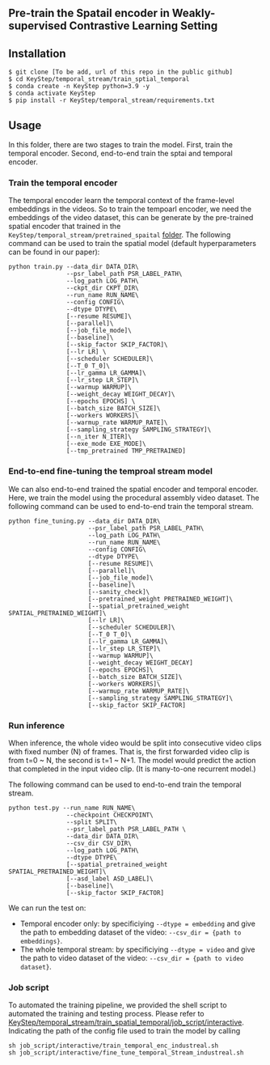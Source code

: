 ## Pre-train the Spatail encoder in Weakly-supervised Contrastive Learning Setting
## Installation 

```
$ git clone [To be add, url of this repo in the public github]
$ cd KeyStep/temporal_stream/train_sptial_temporal
$ conda create -n KeyStep python=3.9 -y
$ conda activate KeyStep
$ pip install -r KeyStep/temporal_stream/requirements.txt
```

## Usage
In this folder, there are two stages to train the model. First, train the temporal encoder. Second, end-to-end train the sptai and temporal encoder. 
### Train the temporal encoder
The temporal encoder learn the temporal context of the frame-level embeddings in the videos. So to train the tempoarl encoder, we need the embeddings of the video dataset, this can be generate by the pre-trained spatial encoder that trained in the `KeyStep/temporal_stream/pretrained_spaital` [folder](../pretrained_spatial). The following command can be used to train the spatial model (default hyperparameters can be found in our paper):
```
python train.py --data_dir DATA_DIR\
                --psr_label_path PSR_LABEL_PATH\
                --log_path LOG_PATH\
                --ckpt_dir CKPT_DIR\
                --run_name RUN_NAME\
                --config CONFIG\
                --dtype DTYPE\
                [--resume RESUME]\
                [--parallel]\
                [--job_file_mode]\
                [--baseline]\
                [--skip_factor SKIP_FACTOR]\
                [--lr LR] \
                [--scheduler SCHEDULER]\
                [--T_0 T_0]\
                [--lr_gamma LR_GAMMA]\
                [--lr_step LR_STEP]\
                [--warmup WARMUP]\
                [--weight_decay WEIGHT_DECAY]\
                [--epochs EPOCHS] \
                [--batch_size BATCH_SIZE]\
                [--workers WORKERS]\
                [--warmup_rate WARMUP_RATE]\
                [--sampling_strategy SAMPLING_STRATEGY]\
                [--n_iter N_ITER]\
                [--exe_mode EXE_MODE]\
                [--tmp_pretrained TMP_PRETRAINED]
```
### End-to-end fine-tuning the temproal stream model
We can also end-to-end trained the spatial encoder and temporal encoder. Here, we train the model using the procedural assembly video dataset. The following command can be used to end-to-end train the temporal stream.
```
python fine_tuning.py --data_dir DATA_DIR\
                      --psr_label_path PSR_LABEL_PATH\
                      --log_path LOG_PATH\
                      --run_name RUN_NAME\
                      --config CONFIG\
                      --dtype DTYPE\
                      [--resume RESUME]\
                      [--parallel]\
                      [--job_file_mode]\
                      [--baseline]\
                      [--sanity_check]\
                      [--pretrained_weight PRETRAINED_WEIGHT]\
                      [--spatial_pretrained_weight SPATIAL_PRETRAINED_WEIGHT]\
                      [--lr LR]\
                      [--scheduler SCHEDULER]\
                      [--T_0 T_0]\
                      [--lr_gamma LR_GAMMA]\
                      [--lr_step LR_STEP]\
                      [--warmup WARMUP]\
                      [--weight_decay WEIGHT_DECAY]
                      [--epochs EPOCHS]\
                      [--batch_size BATCH_SIZE]\
                      [--workers WORKERS]\
                      [--warmup_rate WARMUP_RATE]\
                      [--sampling_strategy SAMPLING_STRATEGY]\
                      [--skip_factor SKIP_FACTOR]
```
### Run inference 
When inference, the whole video would be split into consecutive video clips with fixed number (N) of frames. That is, the first forwarded video clip is from t=0 ~ N, the second is t=1 ~ N+1. The model would predict the action that completed in the input video clip. (It is many-to-one recurrent model.)  

The following command can be used to end-to-end train the temporal stream.
```
python test.py --run_name RUN_NAME\
                --checkpoint CHECKPOINT\
                --split SPLIT\
                --psr_label_path PSR_LABEL_PATH \
                --data_dir DATA_DIR\
                --csv_dir CSV_DIR\
                --log_path LOG_PATH\
                --dtype DTYPE\
                [--spatial_pretrained_weight SPATIAL_PRETRAINED_WEIGHT]\
                [--asd_label ASD_LABEL]\
                [--baseline]\
                [--skip_factor SKIP_FACTOR]
```
We can run the test on:
* Temporal encoder only: by specificiying `--dtype = embedding` and give the path to embedding dataset of the video: `--csv_dir = {path to embeddings}`.
* The whole temporal stream:  by specificiying `--dtype = video` and give the path to video dataset of the video: `--csv_dir = {path to video dataset}`.

### Job script
To automated the training pipeline, we provided the shell script to automated the training and testing process. Please refer to [KeyStep/temporal_stream/train_spatial_temporal/job_script/interactive](./job_script/interactive/). Indicating the path of the config file used to train the model by calling
```
sh job_script/interactive/train_temporal_enc_industreal.sh
sh job_script/interactive/fine_tune_temporal_Stream_industreal.sh
```